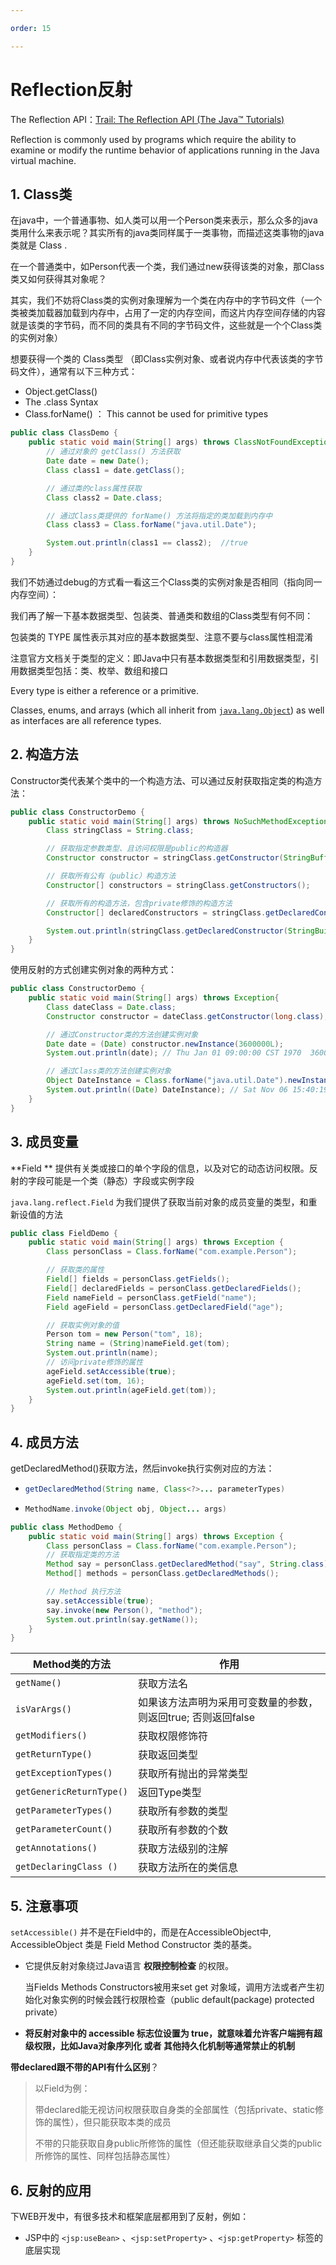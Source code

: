```yaml
---

order: 15

---
```


# Reflection反射

The Reflection API：[Trail: The Reflection API (The Java&trade; Tutorials)](https://docs.oracle.com/javase/tutorial/reflect/index.html)

Reflection is commonly used by programs which require the ability to examine or modify the runtime behavior of applications running in the Java virtual machine.

## 1. Class类

在java中，一个普通事物、如人类可以用一个Person类来表示，那么众多的java类用什么来表示呢？其实所有的java类同样属于一类事物，而描述这类事物的java类就是 Class .

在一个普通类中，如Person代表一个类，我们通过new获得该类的对象，那Class类又如何获得其对象呢？

其实，我们不妨将Class类的实例对象理解为一个类在内存中的字节码文件（一个类被类加载器加载到内存中，占用了一定的内存空间，而这片内存空间存储的内容就是该类的字节码，而不同的类具有不同的字节码文件，这些就是一个个Class类的实例对象）

想要获得一个类的 Class类型 （即Class实例对象、或者说内存中代表该类的字节码文件），通常有以下三种方式：

- Object.getClass()
- The .class Syntax
- Class.forName() ： This cannot be used for primitive types

```java
public class ClassDemo {
    public static void main(String[] args) throws ClassNotFoundException {
        // 通过对象的 getClass() 方法获取
        Date date = new Date();
        Class class1 = date.getClass();

        // 通过类的class属性获取
        Class class2 = Date.class;

        // 通过Class类提供的 forName() 方法将指定的类加载到内存中
        Class class3 = Class.forName("java.util.Date");

        System.out.println(class1 == class2);  //true
    }
}
```

我们不妨通过debug的方式看一看这三个Class类的实例对象是否相同（指向同一内存空间）：

我们再了解一下基本数据类型、包装类、普通类和数组的Class类型有何不同：

包装类的 TYPE 属性表示其对应的基本数据类型、注意不要与class属性相混淆

注意官方文档关于类型的定义：即Java中只有基本数据类型和引用数据类型，引用数据类型包括：类、枚举、数组和接口

Every type is either a reference or a primitive.

Classes, enums, and arrays (which all inherit from [`java.lang.Object`](https://docs.oracle.com/javase/8/docs/api/java/lang/Object.html)) as well as interfaces are all reference types.

## 2. 构造方法

Constructor类代表某个类中的一个构造方法、可以通过反射获取指定类的构造方法：

```java
public class ConstructorDemo {
    public static void main(String[] args) throws NoSuchMethodException {
        Class stringClass = String.class;

        // 获取指定参数类型、且访问权限是public的构造器
        Constructor constructor = stringClass.getConstructor(StringBuffer.class);

        // 获取所有公有（public）构造方法
        Constructor[] constructors = stringClass.getConstructors();

        // 获取所有的构造方法，包含private修饰的构造方法
        Constructor[] declaredConstructors = stringClass.getDeclaredConstructors();

        System.out.println(stringClass.getDeclaredConstructor(StringBuilder.class));
    }
}
```

使用反射的方式创建实例对象的两种方式：

```java
public class ConstructorDemo {
    public static void main(String[] args) throws Exception{
        Class dateClass = Date.class;
        Constructor constructor = dateClass.getConstructor(long.class);

        // 通过Constructor类的方法创建实例对象
        Date date = (Date) constructor.newInstance(3600000L);
        System.out.println(date); // Thu Jan 01 09:00:00 CST 1970  3600000毫秒为一小时

        // 通过Class类的方法创建实例对象
        Object DateInstance = Class.forName("java.util.Date").newInstance();
        System.out.println((Date) DateInstance); // Sat Nov 06 15:40:19 CST 2021
    }
}
```

## 3. 成员变量

**Field ** 提供有关类或接口的单个字段的信息，以及对它的动态访问权限。反射的字段可能是一个类（静态）字段或实例字段

`java.lang.reflect.Field` 为我们提供了获取当前对象的成员变量的类型，和重新设值的方法

```java
public class FieldDemo {
    public static void main(String[] args) throws Exception {
        Class personClass = Class.forName("com.example.Person");

        // 获取类的属性
        Field[] fields = personClass.getFields();
        Field[] declaredFields = personClass.getDeclaredFields();
        Field nameField = personClass.getField("name");
        Field ageField = personClass.getDeclaredField("age");

        // 获取实例对象的值
        Person tom = new Person("tom", 18);
        String name = (String)nameField.get(tom);
        System.out.println(name);
        // 访问private修饰的属性
        ageField.setAccessible(true);
        ageField.set(tom, 16);
        System.out.println(ageField.get(tom));
    }
}
```

## 4. 成员方法

getDeclaredMethod()获取方法，然后invoke执行实例对应的方法：

- ```java
  getDeclaredMethod(String name, Class<?>... parameterTypes)
  ```

- ```java
  MethodName.invoke(Object obj, Object... args)
  ```

```java
public class MethodDemo {
    public static void main(String[] args) throws Exception {
        Class personClass = Class.forName("com.example.Person");
        // 获取指定类的方法
        Method say = personClass.getDeclaredMethod("say", String.class);
        Method[] methods = personClass.getDeclaredMethods();

        // Method 执行方法
        say.setAccessible(true);
        say.invoke(new Person(), "method");
        System.out.println(say.getName());
    }
}
```

| Method类的方法               | 作用                                   |
| ------------------------ | ------------------------------------ |
| `getName()`              | 获取方法名                                |
| `isVarArgs()`            | 如果该方法声明为采用可变数量的参数，则返回true; 否则返回false |
| `getModifiers()`         | 获取权限修饰符                              |
| `getReturnType()`        | 获取返回类型                               |
| `getExceptionTypes()`    | 获取所有抛出的异常类型                          |
| `getGenericReturnType()` | 返回Type类型                             |
| `getParameterTypes()`    | 获取所有参数的类型                            |
| `getParameterCount()`    | 获取所有参数的个数                            |
| `getAnnotations()`       | 获取方法级别的注解                            |
| `getDeclaringClass ()`   | 获取方法所在的类信息                           |

## 5. 注意事项

`setAccessible()` 并不是在Field中的，而是在AccessibleObject中, AccessibleObject 类是 Field Method Constructor 类的基类。

- 它提供反射对象绕过Java语言 **权限控制检查** 的权限。
  
  当Fields Methods Constructors被用来set get 对象域，调用方法或者产生初始化对象实例的时候会践行权限检查（public default(package) protected private）

- **将反射对象中的 accessible 标志位设置为 true，就意味着允许客户端拥有超级权限，比如Java对象序列化 或者 其他持久化机制等通常禁止的机制**

**带declared跟不带的API有什么区别**？

> 以Field为例：
> 
> ​ 带declared能无视访问权限获取自身类的全部属性（包括private、static修饰的属性），但只能获取本类的成员
> 
> ​ 不带的只能获取自身public所修饰的属性（但还能获取继承自父类的public所修饰的属性、同样包括静态属性）

## 6. 反射的应用

下WEB开发中，有很多技术和框架底层都用到了反射，例如：

- JSP中的 `<jsp:useBean>` 、`<jsp:setProperty>` 、`<jsp:getProperty>` 标签的底层实现
